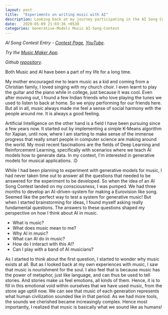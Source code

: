 ```yaml
---
layout: post
title:  "Experiments on writing music with AI"
description: Looking back at my journey participating in the AI Song Contest
date:   2020-05-09 21:03:36 +0530
categories: Generative-Models Music AI-Song-Contest
---
```


*AI Song Contest Entry - [Contest Page][contest], [YouTube][song-link].*

*Try the [Music Maker App][demo-app].*

*Github [repository][github-repo].*

Both Music and AI have been a part of my life for a long time.

My mother encouraged me to learn music as a kid and coming from a Christian family, I loved singing with my church choir. I even learnt to play the guitar and the piano while in college, just because it was cool. Even after moving out, I found a few Indian friends who love playing the tunes we used to listen to back at home. So we enjoy performing for our friends here. But all in all, music always made me feel a sense of social harmony with the people around me. It is always a good feeling.

Artificial Intelligence on the other hand is a field I have been pursuing since a few years now. It started out by implementing a simple K-Means algorithm for Xapian, until now, where I am starting to make sense of the immense progress that really smart people in computer science are making around the world. My most recent fascinations are the fields of Deep Learning and Reinforcement Learning, specifically with scenarios where we teach AI models how to generate data. In my context, I'm interested in generative models for musical applications. :D

While I had been planning to experiment with generative models for music, I had never taken time out to answer all the questions that needed to be answered for the experiment to be developed. So when the idea of an AI Song Contest landed on my consciousness, I was pumped. We had three months to develop an AI-driven-system for making a Eurovision like song. Seemed like the perfect way to test a system for generative music! But when I started brainstorming for ideas, I found myself asking really fundamental questions. The answers to these questions shaped my perspective on how I think about AI in music. 


- What is music?
- What does music mean to me?
- Why AI in music?
- What can AI do in music?
- How do I interact with this AI?
- Can I play with a band of AI musicians?

As I started to think about the first question, I started to wonder why music exists at all. But as I looked back at my own experiences with music, I saw that music is nourishment for the soul. I also feel that is because music has the power of metaphor, just like language, and can thus be used to tell stories. And stories make us feel emotions, all kinds of them. Hence, it is to fill in this emotional void within ourselves that we have used music, from the stone age uptill now. We can see that music of each generation represents what human civilization sounded like in that period. As we had more tools, the sounds we cherished became increasingly complex. Hence most importantly, I realized that music is basically what we sound like as humans!



[github-repo]: https://github.com/richhiey1996/music-maker
[demo-app]:   https://ai-music-maker.herokuapp.com
[song-link]: https://www.youtube.com/watch?v=BNRd4eo-ePk
[contest]: https://www.vprobroadcast.com/titles/ai-songcontest/teams/germany-2.html
